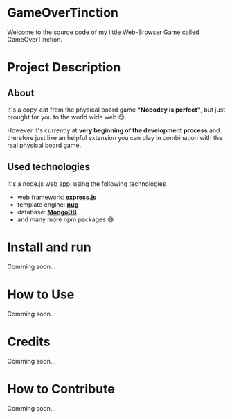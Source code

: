 # GameOverTinction

Welcome to the source code of my little Web-Browser Game called GameOverTinction.

# Project Description

## About

It's a copy-cat from the physical board game **"Nobodey is perfect"**, but just brought for you to the world wide web :blush:

However it's currently at **very beginning of the development process** and therefore just like an helpful extension you can play in combination with the real physical board game.

## Used technologies

It's a node.js web app, using the following technologies

- web framework: [**express.js**](https://expressjs.com/)
- template engine: [**pug**](https://pugjs.org/api/getting-started.html)
- database: [**MongoDB**](https://www.mongodb.com/)
- and many more npm packages :smile:

# Install and run

Comming soon...

# How to Use

Comming soon...

# Credits

Comming soon...

# How to Contribute

Comming soon...
